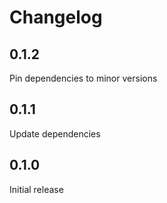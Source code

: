 # Changelog

## 0.1.2

Pin dependencies to minor versions

## 0.1.1

Update dependencies

## 0.1.0

Initial release
